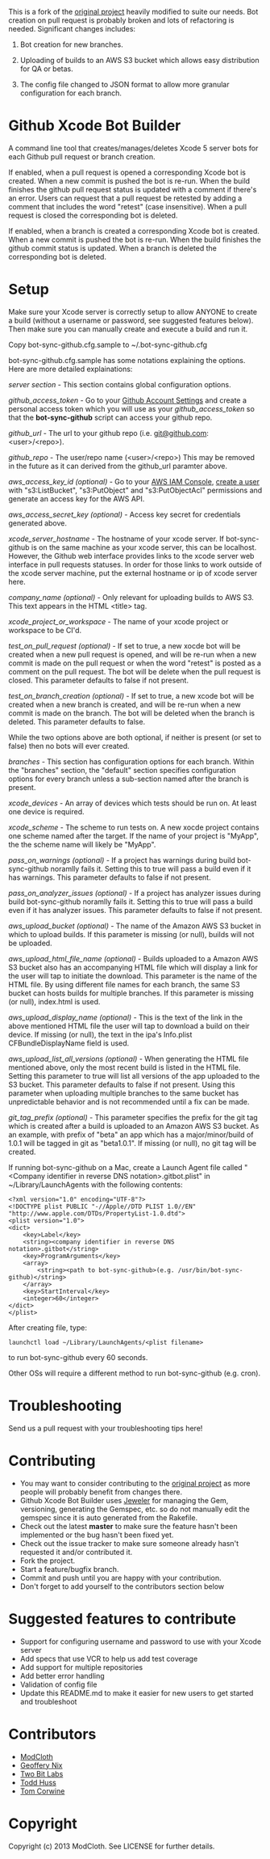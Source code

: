 This is a fork of the [original project](https://github.com/modcloth-labs/github-xcode-bot-builder) heavily modified to suite our needs. Bot creation on pull request is probably broken and lots of refactoring is needed. Significant changes includes:

1. Bot creation for new branches.

2. Uploading of builds to an AWS S3 bucket which allows easy distribution for QA or betas.

3. The config file changed to JSON format to allow more granular configuration for each branch.

Github Xcode Bot Builder
===============================
A command line tool that creates/manages/deletes Xcode 5 server bots for each Github pull request or branch creation.

If enabled, when a pull request is opened a corresponding Xcode bot is created. When a new commit is pushed the bot is re-run. When the build finishes the github pull request status is updated with a comment if there's an error. Users can request that a pull request be retested by adding a comment that includes the word "retest" (case insensitive). When a pull request is closed the corresponding bot is deleted.

If enabled, when a branch is created a corresponding Xcode bot is created. When a new commit is pushed the bot is re-run. When the build finishes the github commit status is updated. When a branch is deleted the corresponding bot is deleted.

Setup
====================================
Make sure your Xcode server is correctly setup to allow ANYONE to create a build (without a username or password, see suggested features below). Then make sure you can manually create and execute a build and run it.

Copy bot-sync-github.cfg.sample to ~/.bot-sync-github.cfg

bot-sync-github.cfg.sample has some notations explaining the options. Here are more detailed explainations:


*server section* - This section contains global configuration options.

*github_access_token* - Go to your [Github Account Settings](https://github.com/settings/applications) and create a personal access token which you will use as your *github_access_token* so that the **bot-sync-github** script can access your github repo.

*github_url* - The url to your github repo (i.e. git@github.com:\<user\>/\<repo\>).

*github_repo* - The user/repo name (\<user\>/\<repo\>) This may be removed in the future as it can derived from the github_url paramter above.

*aws_access_key_id (optional)* - Go to your [AWS IAM Console](https://console.aws.amazon.com/iam/home?#users), [create a user](http://docs.aws.amazon.com/AWSSdkDocsRuby/latest/DeveloperGuide/ruby-dg-setup.html) with "s3:ListBucket", "s3:PutObject" and "s3:PutObjectAcl" permissions and generate an access key for the AWS API.

*aws_access_secret_key (optional)* - Access key secret for credentials generated above.

*xcode_server_hostname* - The hostname of your xcode server. If bot-sync-github is on the same machine as your xcode server, this can be localhost. However, the Github web interface provides links to the xcode server web interface in pull requests statuses. In order for those links to work outside of the xcode server machine, put the external hostname or ip of xcode server here.

*company_name (optional)* - Only relevant for uploading builds to AWS S3. This text appears in the HTML \<title\> tag.

*xcode_project_or_workspace* - The name of your xcode project or workspace to be CI'd.

*test_on_pull_request (optional)* - If set to true, a new xocde bot will be created when a new pull request is opened, and will be re-run when a new commit is made on the pull request or when the word "retest" is posted as a comment on the pull request. The bot will be delete when the pull request is closed. This parameter defaults to false if not present.

*test_on_branch_creation (optional)* - If set to true, a new xcode bot will be created when a new branch is created, and will be re-run when a new commit is made on the branch. The bot will be deleted when the branch is deleted. This parameter defaults to false.

While the two options above are both optional, if neither is present (or set to false) then no bots will ever created.


*branches* - This section has configuration options for each branch. Within the "branches" section, the "default" section specifies configuration options for every branch unless a sub-section named after the branch is present.

*xcode_devices* - An array of devices which tests should be run on. At least one device is required.

*xcode_scheme* - The scheme to run tests on. A new xocde project contains one scheme named after the target. If the name of your project is "MyApp", the the scheme name will likely be "MyApp".

*pass_on_warnings (optional)* - If a project has warnings during build bot-sync-github noramlly fails it. Setting this to true will pass a build even if it has warnings. This parameter defaults to false if not present.

*pass_on_analyzer_issues (optional)* - If a project has analyzer issues during build bot-sync-github noramlly fails it. Setting this to true will pass a build even if it has analyzer issues. This parameter defaults to false if not present.

*aws_upload_bucket (optional)* - The name of the Amazon AWS S3 bucket in which to upload builds. If this parameter is missing (or null), builds will not be uploaded.

*aws_upload_html_file_name (optional)* - Builds uploaded to a Amazon AWS S3 bucket also has an accompanying HTML file which will display a link for the user will tap to initiate the download. This parameter is the name of the HTML file. By using different file names for each branch, the same S3 bucket can hosts builds for multiple branches. If this parameter is missing (or null), index.html is used.

*aws_upload_display_name (optional)* - This is the text of the link in the above mentioned HTML file the user will tap to download a build on their device. If missing (or null), the text in the ipa's Info.plist CFBundleDisplayName field is used.

*aws_upload_list_all_versions (optional)* - When generating the HTML file mentioned above, only the most recent build is listed in the HTML file. Setting this parameter to true will list all versions of the app uploaded to the S3 bucket. This parameter defaults to false if not present. Using this parameter when uploading multiple branches to the same bucket has unpredictable behavior and is not recommended until a fix can be made. 

*git_tag_prefix (optional)* - This parameter specifies the prefix for the git tag which is created after a build is uploaded to an Amazon AWS S3 bucket. As an example, with prefix of "beta" an app which has a major/minor/build of 1.0.1 will be tagged in git as "beta1.0.1". If missing (or null), no git tag will be created.


If running bot-sync-github on a Mac, create a Launch Agent file called "\<Company identifier in reverse DNS notation\>.gitbot.plist" in ~/Library/LaunchAgents with the following contents:

```
<?xml version="1.0" encoding="UTF-8"?>
<!DOCTYPE plist PUBLIC "-//Apple//DTD PLIST 1.0//EN" "http://www.apple.com/DTDs/PropertyList-1.0.dtd">
<plist version="1.0">
<dict>
    <key>Label</key>
    <string><company identifier in reverse DNS notation>.gitbot</string>
    <key>ProgramArguments</key>
    <array>
        <string><path to bot-sync-github>(e.g. /usr/bin/bot-sync-github)</string>
    </array>
    <key>StartInterval</key>
    <integer>60</integer>
</dict>
</plist>
```

After creating file, type:
```
launchctl load ~/Library/LaunchAgents/<plist filename>
```
to run bot-sync-github every 60 seconds.

Other OSs will require a different method to run bot-sync-github (e.g. cron).

Troubleshooting
====================================
Send us a pull request with your troubleshooting tips here!

Contributing
====================================
* You may want to consider contributing to the [original project](https://github.com/modcloth-labs/github-xcode-bot-builder) as more people will probably benefit from changes there.
* Github Xcode Bot Builder uses [Jeweler](https://github.com/technicalpickles/jeweler) for managing the Gem, versioning, generating the Gemspec, etc. so do not manually edit the gemspec since it is auto generated from the Rakefile.
* Check out the latest **master** to make sure the feature hasn't been implemented or the bug hasn't been fixed yet.
* Check out the issue tracker to make sure someone already hasn't requested it and/or contributed it.
* Fork the project.
* Start a feature/bugfix branch.
* Commit and push until you are happy with your contribution.
* Don't forget to add yourself to the contributors section below

Suggested features to contribute
====================================
* Support for configuring username and password to use with your Xcode server
* Add specs that use VCR to help us add test coverage
* Add support for multiple repositories
* Add better error handling
* Validation of config file
* Update this README.md to make it easier for new users to get started and troubleshoot

Contributors
====================================
 - [ModCloth](http://www.modcloth.com/)
 - [Geoffery Nix](http://github.com/geoffnix)
 - [Two Bit Labs](http://twobitlabs.com/)
 - [Todd Huss](http://github.com/thuss)
 - [Tom Corwine](https://github.com/TomCorwine)

Copyright
====================================
Copyright (c) 2013 ModCloth. See LICENSE for further details.
